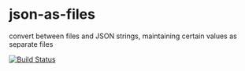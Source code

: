 # json-as-files

convert between files and JSON strings, maintaining certain values as separate files

[![Build Status](https://travis-ci.org/blinkmobile/json-as-files.js.png)](https://travis-ci.org/blinkmobile/json-as-files.js)
